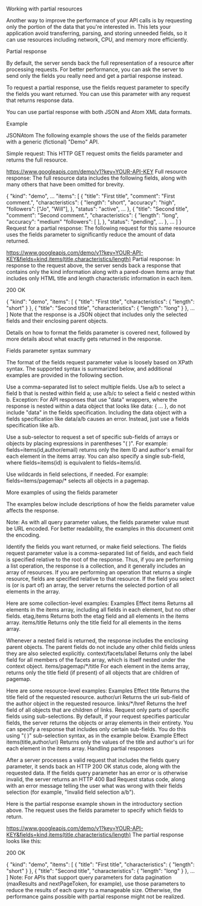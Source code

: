 Working with partial resources

Another way to improve the performance of your API calls is by requesting only the portion of the data that you're interested in. This lets your application avoid transferring, parsing, and storing unneeded fields, so it can use resources including network, CPU, and memory more efficiently.

Partial response

By default, the server sends back the full representation of a resource after processing requests. For better performance, you can ask the server to send only the fields you really need and get a partial response instead.

To request a partial response, use the fields request parameter to specify the fields you want returned. You can use this parameter with any request that returns response data.

You can use partial response with both JSON and Atom XML data formats.

Example

JSONAtom
The following example shows the use of the fields parameter with a generic (fictional) "Demo" API.

Simple request: This HTTP GET request omits the fields parameter and returns the full resource.

https://www.googleapis.com/demo/v1?key=YOUR-API-KEY
Full resource response: The full resource data includes the following fields, along with many others that have been omitted for brevity.

{
  "kind": "demo",
  ...
  "items": [
  {
    "title": "First title",
    "comment": "First comment.",
    "characteristics": {
      "length": "short",
      "accuracy": "high",
      "followers": ["Jo", "Will"],
    },
    "status": "active",
    ...
  },
  {
    "title": "Second title",
    "comment": "Second comment.",
    "characteristics": {
      "length": "long",
      "accuracy": "medium"
      "followers": [ ],
    },
    "status": "pending",
    ...
  },
  ...
  ]
}
Request for a partial response: The following request for this same resource uses the fields parameter to significantly reduce the amount of data returned.

https://www.googleapis.com/demo/v1?key=YOUR-API-KEY&fields=kind,items(title,characteristics/length)
Partial response: In response to the request above, the server sends back a response that contains only the kind information along with a pared-down items array that includes only HTML title and length characteristic information in each item.

200 OK

{
  "kind": "demo",
  "items": [
  {
    "title": "First title",
    "characteristics": {
      "length": "short"
    }
  },
  {
    "title": "Second title",
    "characteristics": {
      "length": "long"
    }
  },
  ...
  ]
Note that the response is a JSON object that includes only the selected fields and their enclosing parent objects.

Details on how to format the fields parameter is covered next, followed by more details about what exactly gets returned in the response.

Fields parameter syntax summary

The format of the fields request parameter value is loosely based on XPath syntax. The supported syntax is summarized below, and additional examples are provided in the following section.

Use a comma-separated list to select multiple fields.
Use a/b to select a field b that is nested within field a; use a/b/c to select a field c nested within b. 
Exception: For API responses that use "data" wrappers, where the response is nested within a data object that looks like data: { ... }, do not include "data" in the fields specification. Including the data object with a fields specification like data/a/b causes an error. Instead, just use a fields specification like a/b.

Use a sub-selector to request a set of specific sub-fields of arrays or objects by placing expressions in parentheses "( )".
For example: fields=items(id,author/email) returns only the item ID and author's email for each element in the items array. You can also specify a single sub-field, where fields=items(id) is equivalent to fields=items/id.

Use wildcards in field selections, if needed.
For example: fields=items/pagemap/* selects all objects in a pagemap.

More examples of using the fields parameter

The examples below include descriptions of how the fields parameter value affects the response.

Note: As with all query parameter values, the fields parameter value must be URL encoded. For better readability, the examples in this document omit the encoding.

Identify the fields you want returned, or make field selections.
The fields request parameter value is a comma-separated list of fields, and each field is specified relative to the root of the response. Thus, if you are performing a list operation, the response is a collection, and it generally includes an array of resources. If you are performing an operation that returns a single resource, fields are specified relative to that resource. If the field you select is (or is part of) an array, the server returns the selected portion of all elements in the array.

Here are some collection-level examples:
Examples	Effect
items	Returns all elements in the items array, including all fields in each element, but no other fields.
etag,items	Returns both the etag field and all elements in the items array.
items/title	Returns only the title field for all elements in the items array.

Whenever a nested field is returned, the response includes the enclosing parent objects. The parent fields do not include any other child fields unless they are also selected explicitly.
context/facets/label	Returns only the label field for all members of the facets array, which is itself nested under the context object.
items/pagemap/*/title	For each element in the items array, returns only the title field (if present) of all objects that are children of pagemap.

Here are some resource-level examples:
Examples	Effect
title	Returns the title field of the requested resource.
author/uri	Returns the uri sub-field of the author object in the requested resource.
links/*/href
Returns the href field of all objects that are children of links.
Request only parts of specific fields using sub-selections.
By default, if your request specifies particular fields, the server returns the objects or array elements in their entirety. You can specify a response that includes only certain sub-fields. You do this using "( )" sub-selection syntax, as in the example below.
Example	Effect
items(title,author/uri)	Returns only the values of the title and author's uri for each element in the items array.
Handling partial responses

After a server processes a valid request that includes the fields query parameter, it sends back an HTTP 200 OK status code, along with the requested data. If the fields query parameter has an error or is otherwise invalid, the server returns an HTTP 400 Bad Request status code, along with an error message telling the user what was wrong with their fields selection (for example, "Invalid field selection a/b").

Here is the partial response example shown in the introductory section above. The request uses the fields parameter to specify which fields to return.

https://www.googleapis.com/demo/v1?key=YOUR-API-KEY&fields=kind,items(title,characteristics/length)
The partial response looks like this:

200 OK

{
  "kind": "demo",
  "items": [
  {
    "title": "First title",
    "characteristics": {
      "length": "short"
    }
  },
  {
    "title": "Second title",
    "characteristics": {
      "length": "long"
    }
  },
  ...
  ]
Note: For APIs that support query parameters for data pagination (maxResults and nextPageToken, for example), use those parameters to reduce the results of each query to a manageable size. Otherwise, the performance gains possible with partial response might not be realized.
